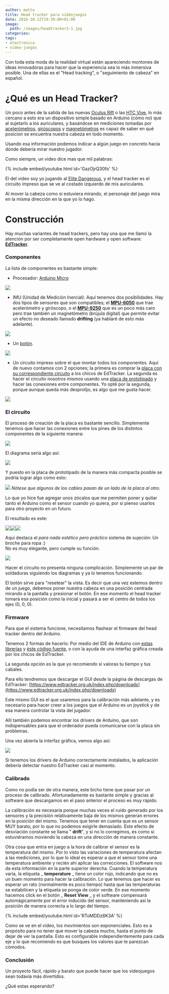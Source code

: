 ```yaml
---
author: matto
title: Head tracker para videojuegos
date: 2016-10-12T19:39:00+01:00
image: 
  path: /images/headtracker3-1.jpg
categories:
tags:
- electronica
- video-juegos
---
```


Con toda esta moda de la realidad virtual están apareciendo montones de ideas innovadoras para hacer que la experiencia sea lo más inmersiva posible. Una de ellas es el "Head tracking", o "seguimiento de cabeza" en español.

# ¿Qué es un Head Tracker?

Un poco antes de la salida de las nuevas [Oculus Rift](https://www3.oculus.com/en-us/rift/) o las [HTC Vive](https://www.vive.com/eu/product/), lo más cercano a esto era un dispositivo simple basado en Arduino (cómo no) que al sujetarlo a los auriculares, y basándose en mediciones tomadas por [acelerómetros](https://es.wikipedia.org/wiki/Aceler%C3%B3metro), [giróscopos](https://es.wikipedia.org/wiki/Gir%C3%B3scopo) y [magnetómetros](https://es.wikipedia.org/wiki/Magnet%C3%B3metro) es capaz de saber en qué posicion se encuentra nuestra cabeza en todo momento.

Usando esa información podemos indicar a algún juego en concreto hacia dónde debería mirar nuestro jugador.

Como siempre, un video dice mas que mil palabras:

{% include embed/youtube.html id='GazOjrQ30fo' %}

El del video soy yo jugando al [Elite Dangerous](https://www.elitedangerous.com/), y el head tracker es el circuito impreso que se ve al costado izquierdo de mis auriculares.

Al mover la cabeza como si estuviera mirando, el personaje del juego mira en la misma dirección en la que yo lo hago.

# Construcción

Hay muchas variantes de head trackers, pero hay una que me llamó la atención por ser completamente open hardware y open software: **[EdTracker](https://www.edtracker.org.uk/)**.

### Componentes

La lista de componentes es bastante simple:

- Procesador: [Arduino Micro](https://www.arduino.cc/en/Main/ArduinoBoardMicro) &nbsp;

![](/images/arduino2.jpg)

- IMU (Unidad de Medición Inercial): Aquí tenemos dos posibilidades. Hay dos tipos de sensores que son compatibles; el **[MPU-6050](https://playground.arduino.cc/Main/MPU-6050)** que trae acelerómetro y giróscopo, o el **[MPU-9250](https://www.sparkfun.com/products/13762)** que es un poco más caro pero trae también un magnetómetro (brújula digital) que permite evitar un efecto no deseado llamado **drifting** (ya hablaré de esto más adelante). &nbsp;

![](/images/accelerometer.jpg)

- Un [botón](https://www.sparkfun.com/products/9190). 

![](/images/button.jpg)

- Un circuito impreso sobre el que montar todos los componentes. Aquí de nuevo contamos con 2 opciones; la primera es comprar la [placa con su correspondiente circuito](https://www.edtracker.co.uk/shop/my-basket/edtracker-diy-pcb) a los chicos de EdTracker. La segunda es hacer el circuito nosotros mismos usando una [placa de prototipado](https://www.sparkfun.com/products/12702) y hacer las conexiones entre componentes. Yo opté por la segunda, porque aunque queda más desprolijo, es algo que me gusta hacer. 

![](/images/protoboard.jpg)

### El circuito

El proceso de creación de la placa es bastante sencillo. Simplemente tenemos que hacer las conexiones entre los pines de los distintos componentes de la siguiente manera:

![](/images/pinout.png)

El diagrama sería algo así:

![](/images/circuit-1.png)

Y puesto en la placa de prototipado de la manera más compacta posible se podría lograr algo como esto:

![](/images/circuit2.png)
_Nótese que algunos de los cables pasan de un lado de la placa al otro._

Lo que yo hice fue agregar unos zócalos que me permiten poner y quitar tanto el Arduino como el sensor cuando yo quiera, por si pienso usarlos para otro proyecto en un futuro.

El resultado es este:

![](/images/headtracker1.jpg)![](/images/headtracker2.jpg)![](/images/headtracker3.jpg)

Aquí destaca el _para nada estético pero práctico_ sistema de sujeción: Un broche para ropa :)  
No es muy elegante, pero cumple su función.

![](/images/headtracker4.jpg)

Hacer el circuito no presenta ninguna complicación. Simplemente un par de soldaduras siguiendo los diagramas y ya lo tenemos funcionando.

El botón sirve para "resetear" la vista. Es decir que una vez estemos dentro de un juego, debemos poner nuestra cabeza en una posición centrada mirando a la pantalla y presionar el botón. En ese momento el head tracker tomará esa posición como la inicial y pasará a ser el centro de todos los ejes (0, 0, 0).

### Firmware

Para que el sistema funcione, necesitamos flashear el firmware del head tracker dentro del Arduino.

Tenemos 2 formas de hacerlo: Por medio del IDE de Arduino con [estas librerías](https://github.com/brumster/EDTracker2_ArduinoHardware) y [éste código fuente](https://github.com/brumster/EDTracker2), o con la ayuda de una interfaz gráfica creada por los chicos de EdTracker.

La segunda opción es la que yo recomiendo si valoras tu tiempo y tus cabales.

Para ello tendremos que descargar el GUI desde la página de descargas de EdTracker: [https://www.edtracker.org.uk/index.php/downloads](https://www.edtracker.org.uk/index.php/downloads)

Este mismo GUI es el que usaremos para la calibración más adelante, y es necesario para hacer creer a los juegos que el Arduino es un joystick y de esa manera controlar la vista del jugador.

Allí también podemos encontrar los drivers de Arduino, que son indispensables para que el ordenador pueda comunicarse con la placa sin problemas.

Una vez abierta la interfaz gráfica, vemos algo así:

![](/images/config.jpg)

Si tenemos los drivers de Arduino correctamente instalados, la aplicación debería detectar nuestro EdTracker casi al momento.

### Calibrado

Como no podía ser de otra manera, este bicho tiene que pasar por un proceso de calibrado. Afortunadamente es bastante simple y gracias al software que descargamos en el paso anterior el proceso es muy rápido.

La calibración es necesaria porque muchas veces el ruido generado por los sensores y la precisión relativamente baja de los mismos generan errores en la posición del mismo. Tenemos que tener en cuenta que es un sensor MUY barato, por lo que no podemos exigirle demasiado. Este efecto de desviación constante se llama " **drift**", y si no lo corregimos, es como si estuviéramos moviendo la cabeza en una dirección de manera constante.

Otra cosa que entra en juego a la hora de calibrar el sensor es la temperatura del mismo. Por lo visto las variaciones de temperatura afectan a las mediciones, por lo que lo ideal es esperar a que el sensor tome una temperatura ambiente y recién ahí aplicar las correcciones. El software nos da esta información en la parte superior derecha. Cuando la temperatura varía, la etiqueta _ **temperature** _ tiene un color rojo, indicando que no es un buen momento para hacer la calibración. Lo que tenemos que hacer es esperar un rato (normalmente es poco tiempo) hasta que las temperaturas se estabilicen y la etiqueta se ponga de color verde. En ese momento hacemos click en el botón _ **Reset View** _ y el software compensará automágicamente por el error inducido del sensor, manteniendo así la posición de manera correcta a lo largo del tiempo.

{% include embed/youtube.html id='RToMDDz6K3A' %}

Como se ve en el video, los movimientos son exponenciales. Esto es a propósito para no tener que mover la cabeza mucho, hasta el punto de dejar de ver la pantalla. Esto es configurable independientemente para cada eje y lo que recomiendo es que busques los valores que te parezcan cómodos.

### Conclusión

Un proyecto fácil, rápido y barato que puede hacer que los videojuegos sean todavía más divertidos.

¿Qué estas esperando?
